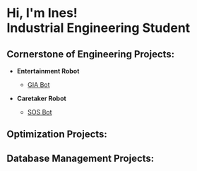 <h1> Hi, I'm Ines! <br/> Industrial Engineering Student </h1>

<h2> Cornerstone of Engineering Projects: </h2>

- <b>Entertainment Robot</b>
  -  [GIA Bot](https://github.com/ines-sereno/EntertainmentRobot)

- <b>Caretaker Robot </b>
  -  [SOS Bot](https://github.com/ines-sereno/HomeHealthRobot)

<h2> Optimization Projects: </h2>

<h2> Database Management Projects: </h2>
